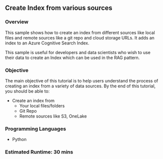 
## Create Index from various sources

### Overview

This sample shows how to create an index from different sources like local files and remote sources like a git repo and cloud storage URLs. It adds an index to an Azure Cognitive Search Index.

This sample is useful for developers and data scientists who wish to use their data to create an Index which can be used in the RAG pattern.

### Objective

The main objective of this tutorial is to help users understand the process of creating an index from a variety of data sources. By the end of this tutorial, you should be able to:

- Create an index from
  - Your local files/folders
  - Git Repo
  - Remote sources like S3, OneLake

### Programming Languages

- Python

### Estimated Runtime: 30 mins
